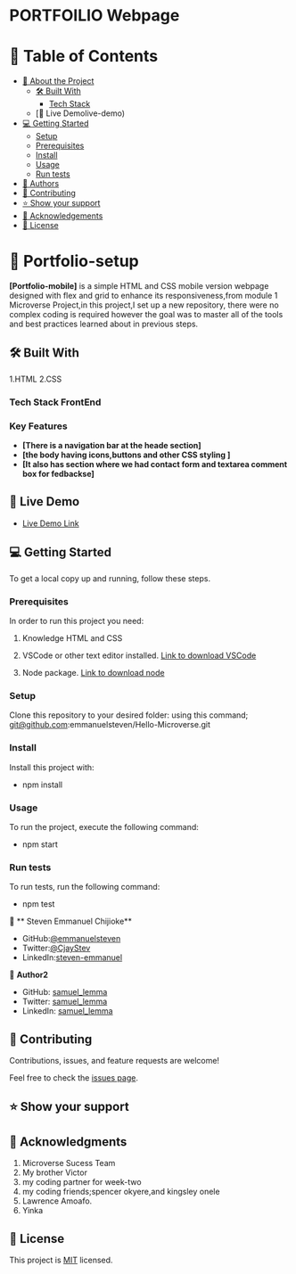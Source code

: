 # PORTFOILIO Webpage

# 📗 Table of Contents

- [📖 About the Project](#about-project)
  - [🛠 Built With](#built-with)
    - [Tech Stack](#tech-stack)
  - [🚀 Live Demolive-demo)
- [💻 Getting Started](#getting-started)
  - [Setup](#setup)
  - [Prerequisites](#prerequisites)
  - [Install](#install)
  - [Usage](#usage)
  - [Run tests](#run-tests)
- [👥 Authors](#authors)
- [🤝 Contributing](#contributing)
- [⭐️ Show your support](#support)
- [🙏 Acknowledgements](#acknowledgements)
- [📝 License](#license)

# 📖 Portfolio-setup

**[Portfolio-mobile]** is a simple HTML and CSS mobile version webpage designed with flex  and grid to enhance its responsiveness,from module 1  Microverse Project,in this project,I set up a new repository, there were no complex coding is required however the  goal was to master all of the tools and best practices learned about in previous steps.

## 🛠 Built With 
1.HTML
2.CSS

### Tech Stack  FrontEnd

### Key Features 

- **[There is a navigation bar at the heade section]**
- **[the body having icons,buttons and other CSS styling ]**
- **[It also has section where we had contact form and textarea comment box for fedbackse]**

## 🚀 Live Demo 

- [Live Demo Link](http://127.0.0.1:5504/index.html)

## 💻 Getting Started 
 
To get a local copy up and running, follow these steps.

### Prerequisites

In order to run this project you need:
1. Knowledge HTML and CSS

2. VSCode or other text editor installed. [Link to download VSCode](https://code.visualstudio.com/download)

3. Node package. [Link to download node](https://nodejs.org/en/download/)

### Setup

Clone this repository to your desired folder: using this command;
git@github.com:emmanuelsteven/Hello-Microverse.git


### Install

Install this project with:

- npm install

### Usage

To run the project, execute the following command:

- npm start

### Run tests

To run tests, run the following command:

  - npm test

👤 ** Steven Emmanuel Chijioke**

- GitHub:[@emmanuelsteven](https://github.com/emmanuelsteven)
- Twitter:[@CjayStev](https://twitter.com/CjayStev)
- LinkedIn:[steven-emmanuel](https://www.linkedin.com/in/steven-emmanuel-75a03a141/)

👤 **Author2**

- GitHub: [samuel_lemma](https://github.com/sam2if)
- Twitter: [samuel_lemma](https://twitter.com/samuellemma3733)
- LinkedIn: [samuel_lemma](https://www.linkedin.com/in/samuel-lemma-7479b1214/)

## 🤝 Contributing 

Contributions, issues, and feature requests are welcome!

Feel free to check the [issues page](../../issues/).

## ⭐️ Show your support 

## 🙏 Acknowledgments 

1. Microverse Sucess Team
2. My brother Victor 
3. my coding partner for week-two
4. my coding friends;spencer okyere,and kingsley onele
5. Lawrence Amoafo.
6.  Yinka

## 📝 License 

This project is [MIT](https://github.com/emmanuelsteven/Portfolio-setup-and-mobile-first/blob/profile_section/LICENSE) licensed.



